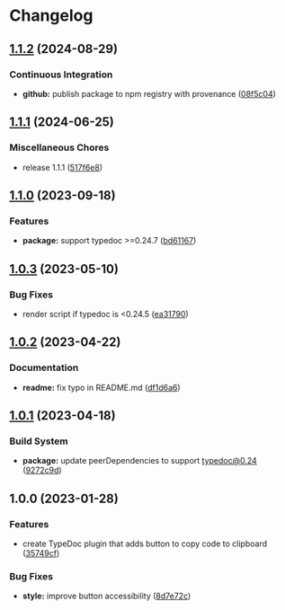 # Changelog

## [1.1.2](https://github.com/remarkablemark/typedoc-plugin-copy-code-to-clipboard/compare/v1.1.1...v1.1.2) (2024-08-29)


### Continuous Integration

* **github:** publish package to npm registry with provenance ([08f5c04](https://github.com/remarkablemark/typedoc-plugin-copy-code-to-clipboard/commit/08f5c0465eff631074b357bcc76f85f587570e81))

## [1.1.1](https://github.com/remarkablemark/typedoc-plugin-copy-code-to-clipboard/compare/v1.1.0...v1.1.1) (2024-06-25)

### Miscellaneous Chores

- release 1.1.1 ([517f6e8](https://github.com/remarkablemark/typedoc-plugin-copy-code-to-clipboard/commit/517f6e88ffae59674669a494cfbd1a4e89a6d102))

## [1.1.0](https://github.com/remarkablemark/typedoc-plugin-copy-code-to-clipboard/compare/v1.0.3...v1.1.0) (2023-09-18)

### Features

- **package:** support typedoc &gt;=0.24.7 ([bd61167](https://github.com/remarkablemark/typedoc-plugin-copy-code-to-clipboard/commit/bd61167adc2d51eaa6625c981859272e89526564))

## [1.0.3](https://github.com/remarkablemark/typedoc-plugin-copy-code-to-clipboard/compare/v1.0.2...v1.0.3) (2023-05-10)

### Bug Fixes

- render script if typedoc is <0.24.5 ([ea31790](https://github.com/remarkablemark/typedoc-plugin-copy-code-to-clipboard/commit/ea317900622f0050a92eba7c74a3283a605988b4))

## [1.0.2](https://github.com/remarkablemark/typedoc-plugin-copy-code-to-clipboard/compare/v1.0.1...v1.0.2) (2023-04-22)

### Documentation

- **readme:** fix typo in README.md ([df1d6a6](https://github.com/remarkablemark/typedoc-plugin-copy-code-to-clipboard/commit/df1d6a6d52a888dc742e165e298d3443328a909b))

## [1.0.1](https://github.com/remarkablemark/typedoc-plugin-copy-code-to-clipboard/compare/v1.0.0...v1.0.1) (2023-04-18)

### Build System

- **package:** update peerDependencies to support typedoc@0.24 ([9272c9d](https://github.com/remarkablemark/typedoc-plugin-copy-code-to-clipboard/commit/9272c9de6d2585c0abf3c4ad579469ad9e068be7))

## 1.0.0 (2023-01-28)

### Features

- create TypeDoc plugin that adds button to copy code to clipboard ([35749cf](https://github.com/remarkablemark/typedoc-plugin-copy-code-to-clipboard/commit/35749cf13f9433e5897c302a8f4f0cbccecc582c))

### Bug Fixes

- **style:** improve button accessibility ([8d7e72c](https://github.com/remarkablemark/typedoc-plugin-copy-code-to-clipboard/commit/8d7e72c35a39d51352e1dc627e9f810362cf4757))
